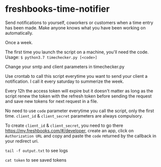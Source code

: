 # freshbooks-time-notifier
Send notifications to yourself, coworkers or customers when a time entry has been made. Make anyone knows what you have been working on automatically.

Once a week.

The first time you launch the script on a machine, you'll need the code. Usage: `$ python3.7 timechecker.py [<code>]`

Change your smtp and client parameters in timechecker.py

Use crontab to call this script everytime you want to send your client a notification. I call it every saturday to summerize the week.

Every 12h the access token will expire but it doesn't matter as long as the script renew the token with the refresh token before sending the request and save new tokens for next request in a file. 

No need to use `code` parameter everytime you call the script, only the first time. `client_id` & `client_secret` parameters are always compulsory.

To create `client_id` & `client_secret`, you need to go there https://my.freshbooks.com/#/developer, create an app, click on `Authorization URL` and copy and paste the `code` returned by the callback in your redirect uri.

`tail -f output.txt` to see logs

`cat token` to see saved tokens